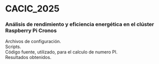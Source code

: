 # CACIC_2025
### Análisis de rendimiento y eficiencia energética en el clúster Raspberry Pi Cronos

Archivos de configuración.   
Scripts.  
Código fuente, utilizado, para el calculo de numero PI.  
Resultados obtenidos.  

